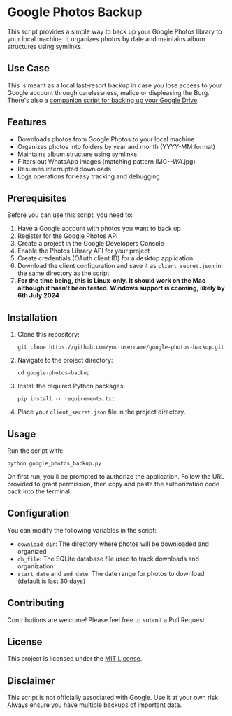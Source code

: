 # Google Photos Backup

This script provides a simple way to back up your Google Photos library to your local machine. It organizes photos by date and maintains album structures using symlinks.

## Use Case

This is meant as a local last-resort backup in case you lose access to your Google account through carelessness, malice or displeasing the Borg. There's also a [companion script for backing up your Google Drive](https://github.com/bhatiavivek/gdrive-backup).

## Features

- Downloads photos from Google Photos to your local machine
- Organizes photos into folders by year and month (YYYY-MM format)
- Maintains album structure using symlinks
- Filters out WhatsApp images (matching pattern IMG-*-WA*.jpg)
- Resumes interrupted downloads
- Logs operations for easy tracking and debugging

## Prerequisites

Before you can use this script, you need to:

1. Have a Google account with photos you want to back up
2. Register for the Google Photos API
3. Create a project in the Google Developers Console
4. Enable the Photos Library API for your project
5. Create credentials (OAuth client ID) for a desktop application
6. Download the client configuration and save it as `client_secret.json` in the same directory as the script
7. **For the time being, this is Linux-only. It should work on the Mac although it hasn't been tested. Windows support is ccoming, likely by 6th July 2024**

## Installation

1. Clone this repository:
   ```
   git clone https://github.com/yourusername/google-photos-backup.git
   ```

2. Navigate to the project directory:
   ```
   cd google-photos-backup
   ```

3. Install the required Python packages:
   ```
   pip install -r requirements.txt
   ```

4. Place your `client_secret.json` file in the project directory.

## Usage

Run the script with:

```
python google_photos_backup.py
```

On first run, you'll be prompted to authorize the application. Follow the URL provided to grant permission, then copy and paste the authorization code back into the terminal.

## Configuration

You can modify the following variables in the script:

- `download_dir`: The directory where photos will be downloaded and organized
- `db_file`: The SQLite database file used to track downloads and organization
- `start_date` and `end_date`: The date range for photos to download (default is last 30 days)

## Contributing

Contributions are welcome! Please feel free to submit a Pull Request.

## License

This project is licensed under the [MIT License](LICENSE).

## Disclaimer

This script is not officially associated with Google. Use it at your own risk. Always ensure you have multiple backups of important data.